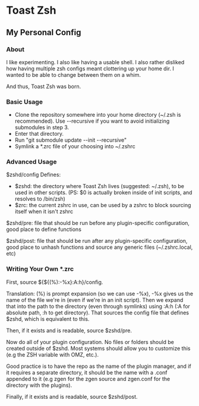 Toast Zsh
=========

My Personal Config
------------------

### About ###
I like experimenting.
I also like having a usable shell.
I also rather disliked how having multiple zsh configs meant clottering up your home dir. I wanted to be able to change between them on a whim.

And thus, Toast Zsh was born.

### Basic Usage ###
- Clone the repository somewhere into your home directory (~/.zsh is recommended). Use --recursive if you want to avoid initializing submodules in step 3.
- Enter that directory.
- Run "git submodule update --init --recursive"
- Symlink a *.zrc file of your choosing into ~/.zshrc

### Advanced Usage ###
$zshd/config Defines:
- $zshd: the directory where Toast Zsh lives (suggested: ~/.zsh), to be used in other scripts. (PS: $0 is actually broken inside of init scripts, and resolves to /bin/zsh)
- $zrc: the current zshrc in use, can be used by a zshrc to block sourcing itself when it isn't zshrc

$zshd/pre: file that should be run before any plugin-specific configuration, good place to define functions

$zshd/post: file that should be run after any plugin-specific configuration, good place to unhash functions and source any generic files (~/.zshrc.local, etc)

### Writing Your Own *.zrc ###
First, source ${${(%):-%x}:A:h}/config.

Translation: (%) is prompt expansion (so we can use -%x), -%x gives us the name of the file we're in (even if we're in an init script). Then we expand that into the path to the directory (even through symlinks) using :A:h (:A for absolute path, :h to get directory). That sources the config file that defines $zshd, which is equivalent to this.

Then, if it exists and is readable, source $zshd/pre.

Now do all of your plugin configuration. No files or folders should be created outside of $zshd. Most systems should allow you to customize this (e.g the ZSH variable with OMZ, etc.).

Good practice is to have the repo as the name of the plugin manager, and if it requires a separate directory, it should be the name with a .conf appended to it (e.g zgen for the zgen source and zgen.conf for the directory with the plugins).

Finally, if it exists and is readable, source $zshd/post.
